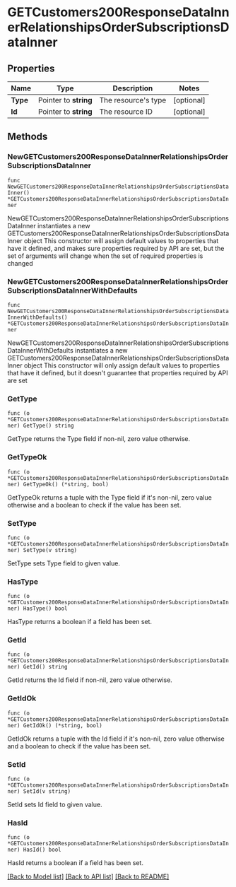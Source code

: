 # GETCustomers200ResponseDataInnerRelationshipsOrderSubscriptionsDataInner

## Properties

Name | Type | Description | Notes
------------ | ------------- | ------------- | -------------
**Type** | Pointer to **string** | The resource&#39;s type | [optional] 
**Id** | Pointer to **string** | The resource ID | [optional] 

## Methods

### NewGETCustomers200ResponseDataInnerRelationshipsOrderSubscriptionsDataInner

`func NewGETCustomers200ResponseDataInnerRelationshipsOrderSubscriptionsDataInner() *GETCustomers200ResponseDataInnerRelationshipsOrderSubscriptionsDataInner`

NewGETCustomers200ResponseDataInnerRelationshipsOrderSubscriptionsDataInner instantiates a new GETCustomers200ResponseDataInnerRelationshipsOrderSubscriptionsDataInner object
This constructor will assign default values to properties that have it defined,
and makes sure properties required by API are set, but the set of arguments
will change when the set of required properties is changed

### NewGETCustomers200ResponseDataInnerRelationshipsOrderSubscriptionsDataInnerWithDefaults

`func NewGETCustomers200ResponseDataInnerRelationshipsOrderSubscriptionsDataInnerWithDefaults() *GETCustomers200ResponseDataInnerRelationshipsOrderSubscriptionsDataInner`

NewGETCustomers200ResponseDataInnerRelationshipsOrderSubscriptionsDataInnerWithDefaults instantiates a new GETCustomers200ResponseDataInnerRelationshipsOrderSubscriptionsDataInner object
This constructor will only assign default values to properties that have it defined,
but it doesn't guarantee that properties required by API are set

### GetType

`func (o *GETCustomers200ResponseDataInnerRelationshipsOrderSubscriptionsDataInner) GetType() string`

GetType returns the Type field if non-nil, zero value otherwise.

### GetTypeOk

`func (o *GETCustomers200ResponseDataInnerRelationshipsOrderSubscriptionsDataInner) GetTypeOk() (*string, bool)`

GetTypeOk returns a tuple with the Type field if it's non-nil, zero value otherwise
and a boolean to check if the value has been set.

### SetType

`func (o *GETCustomers200ResponseDataInnerRelationshipsOrderSubscriptionsDataInner) SetType(v string)`

SetType sets Type field to given value.

### HasType

`func (o *GETCustomers200ResponseDataInnerRelationshipsOrderSubscriptionsDataInner) HasType() bool`

HasType returns a boolean if a field has been set.

### GetId

`func (o *GETCustomers200ResponseDataInnerRelationshipsOrderSubscriptionsDataInner) GetId() string`

GetId returns the Id field if non-nil, zero value otherwise.

### GetIdOk

`func (o *GETCustomers200ResponseDataInnerRelationshipsOrderSubscriptionsDataInner) GetIdOk() (*string, bool)`

GetIdOk returns a tuple with the Id field if it's non-nil, zero value otherwise
and a boolean to check if the value has been set.

### SetId

`func (o *GETCustomers200ResponseDataInnerRelationshipsOrderSubscriptionsDataInner) SetId(v string)`

SetId sets Id field to given value.

### HasId

`func (o *GETCustomers200ResponseDataInnerRelationshipsOrderSubscriptionsDataInner) HasId() bool`

HasId returns a boolean if a field has been set.


[[Back to Model list]](../README.md#documentation-for-models) [[Back to API list]](../README.md#documentation-for-api-endpoints) [[Back to README]](../README.md)


